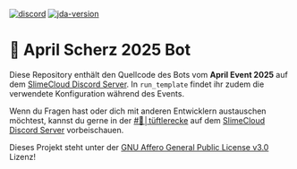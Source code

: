 [![discord](https://img.shields.io/discord/1077255218728796192?label=slimecloud&style=plastic)](https://discord.gg/slimecloud)
[![jda-version](https://img.shields.io/badge/JDA--Version-5.3.0-blue?style=plastic)](https://github.com/DV8FromTheWorld/JDA/releases/tag/v5.3.0)

# 👋 April Scherz 2025 Bot

Diese Repository enthält den Quellcode des Bots vom **April Event 2025** auf dem [SlimeCloud Discord Server](https://discord.gg/slimecloud).
In `run_template` findet ihr zudem die verwendete Konfiguration während des Events.

Wenn du Fragen hast oder dich mit anderen Entwicklern austauschen möchtest, kannst du gerne in
der [#👾│tüftlerecke](https://discord.com/channels/1077255218728796192/1098707158750724186) auf
dem [SlimeCloud Discord Server](https://discord.gg/slimecloud) vorbeischauen.

Dieses Projekt steht unter der [GNU Affero General Public License v3.0](https://github.com/SlimeCloud/template-bot/blob/master/LICENSE.md) Lizenz!

